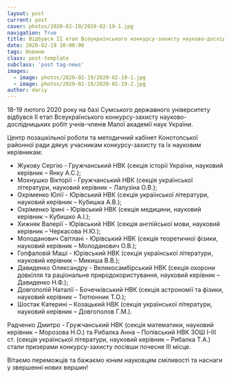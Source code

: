 ```yaml
---
layout: post
current: post
cover: photos/2020-02-19/2020-02-19-1.jpg
navigation: True
title: Bідбувся ІІ етап Всеукраїнського конкурсу-захисту науково-дослідницьких робіт учнів-членів MAH
date: 2020-02-19 10:00:00
tags: Новини
class: post-template
subclass: 'post tag-news'
images:
  - image: photos/2020-02-19/2020-02-19-1.jpg
  - image: photos/2020-02-19/2020-02-19-2.jpg
author: dariy
---
```


18-19 лютого 2020 року на базі Сумського державного університету відбувся ІІ етап Всеукраїнського конкурсу-захисту науково-дослідницьких робіт учнів-членів Малої академії наук України.

Центр позашкільної роботи та методичний кабінет Конотопської районної ради дякує учасникам конкурсу-захисту та їх науковим керівникам:

 - Жукову Сергію - Гружчанський НВК (секція історії України, науковий керівник – Янку А.С.);
 - Мохнушко Вікторії - Гружчанський НВК (секція української літератури, науковий керівник – Лапузіна О.В.);
 - Охріменко Юлії - Юрівський НВК  (секція української літератури, науковий керівник – Кубишка А.В.);
 - Охріменко Ірині - Юрівський НВК (секція медицини, науковий керівник – Кубишко А.І.);
 - Хижняк Валерії - Юрівський НВК (секція англійської мови, науковий керівник – Черкасова Н.Ю.);
 - Молоданович Світлані - Юрівський НВК (секція теоретичної фізики, науковий керівник – Молоданович О.В.);
 - Гопфаловій Маші - Юрівський НВК  (секція української літератури, науковий керівник – Микиша В.В.);
 - Давиденко Олександру - Великосамбірський НВК (секція охорони довкілля та раціональне природокористування, науковий керівник – Давиденко Н.Ф.);
 - Довгополій Наталії - Бочечківський НВК (секція астрономії та фізики, науковий керівник – Тютюнник Т.О.);
 - Шостак Катерині – Козацький НВК (секція української літератури, науковий керівник – Довгополов Г.М.).

Радченко Дмитро - Гружчанський НВК (секція математики, науковий керівник – Морозова Н.О.) та Рибалка Анна – Попівський  НВК ЗОШ І-ІІІ ст. (секція української літератури, науковий керівник – Рибалка Т.А.) стали призерами конкурсу-захисту посівши почесне ІІІ місце.

Вітаємо переможців та бажаємо юним науковцям сміливості та наснаги у звершенні нових вершин!
